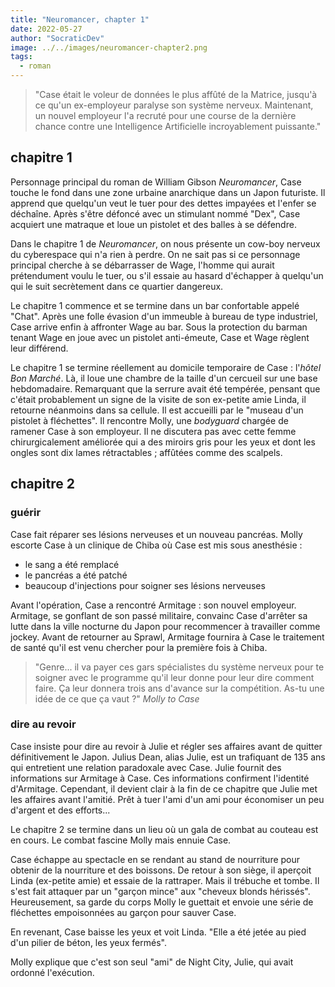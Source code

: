 ```yaml
---
title: "Neuromancer, chapter 1"
date: 2022-05-27
author: "SocraticDev"
image: ../../images/neuromancer-chapter2.png
tags:
  - roman
---
```


> "Case était le voleur de données le plus affûté de la Matrice, jusqu'à ce qu'un ex-employeur paralyse son système nerveux.
> Maintenant, un nouvel employeur l'a recruté pour une course de la dernière chance contre une Intelligence Artificielle 
> incroyablement puissante."

## chapitre 1

Personnage principal du roman de William Gibson _Neuromancer_, Case touche le fond dans une zone urbaine anarchique
dans un Japon futuriste. Il apprend que quelqu'un veut le tuer pour des dettes impayées et l'enfer se déchaîne.
Après s'être défoncé avec un stimulant nommé "Dex", Case acquiert une matraque et loue un pistolet et des balles à
se défendre.

Dans le chapitre 1 de _Neuromancer_, on nous présente un cow-boy nerveux du cyberespace qui n'a rien à perdre.
On ne sait pas si ce personnage principal cherche à se débarrasser de Wage, l'homme qui aurait prétendument voulu le tuer, ou
s'il essaie au hasard d'échapper à quelqu'un qui le suit secrètement dans ce quartier dangereux.

Le chapitre 1 commence et se termine dans un bar confortable appelé "Chat". Après une folle évasion d'un immeuble à bureau de type industriel,
Case arrive enfin à affronter Wage au bar. Sous la protection du barman tenant Wage en joue avec un pistolet anti-émeute, 
Case et Wage règlent leur différend.

Le chapitre 1 se termine réellement au domicile temporaire de Case : l'_hôtel Bon Marché_. Là, il loue une chambre de la 
taille d'un cercueil sur une base hebdomadaire. Remarquant que la serrure avait été tempérée, pensant que c'était probablement 
un signe de la visite de son ex-petite amie Linda, il retourne néanmoins dans sa cellule. Il est accueilli par le "museau d'un pistolet à fléchettes". 
Il rencontre Molly, une _bodyguard_ chargée de ramener Case à son employeur. Il ne discutera pas avec cette femme chirurgicalement 
améliorée qui a des miroirs gris pour les yeux et dont les ongles sont dix lames rétractables ; affûtées comme des scalpels.

## chapitre 2

### guérir
Case fait réparer ses lésions nerveuses et un nouveau pancréas. Molly escorte Case à un clinique de Chiba où Case est mis sous anesthésie :

- le sang a été remplacé
- le pancréas a été patché
- beaucoup d'injections pour soigner ses lésions nerveuses

Avant l'opération, Case a rencontré Armitage : son nouvel employeur. Armitage, se gonflant de son passé militaire, convainc Case d'arrêter sa lutte dans la ville nocturne du Japon pour recommencer à travailler comme jockey. Avant de retourner au Sprawl, Armitage fournira à Case le traitement de santé qu'il est venu chercher pour la première fois à Chiba.

> "Genre... il va payer ces gars spécialistes du système nerveux pour te soigner avec le programme qu'il leur donne pour leur dire comment faire. Ça leur donnera trois ans d'avance sur la compétition. As-tu une idée de ce que ça vaut ?" <cite>Molly to Case</cite> 

### dire au revoir
Case insiste pour dire au revoir à Julie et régler ses affaires avant de quitter définitivement le Japon. Julius Dean, alias Julie, est un trafiquant de 135 ans qui entretient une relation paradoxale avec Case. Julie fournit des informations sur Armitage à Case. Ces informations confirment l'identité d'Armitage. Cependant, il devient clair à la fin de ce chapitre que Julie met les affaires avant l'amitié. Prêt à tuer l'ami d'un ami pour économiser un peu d'argent et des efforts...

Le chapitre 2 se termine dans un lieu où un gala de combat au couteau est en cours. Le combat fascine Molly mais ennuie Case.

Case échappe au spectacle en se rendant au stand de nourriture pour obtenir de la nourriture et des boissons. De retour à son siège, il aperçoit Linda (ex-petite amie) et essaie de la rattraper. Mais il trébuche et tombe. Il s'est fait attaquer par un "garçon mince" aux "cheveux blonds hérissés". Heureusement, sa garde du corps Molly le guettait et envoie une série de fléchettes empoisonnées au garçon pour sauver Case.

En revenant, Case baisse les yeux et voit Linda. "Elle a été jetée au pied d'un pilier de béton, les yeux fermés".

Molly explique que c'est son seul "ami" de Night City, Julie, qui avait ordonné l'exécution.
